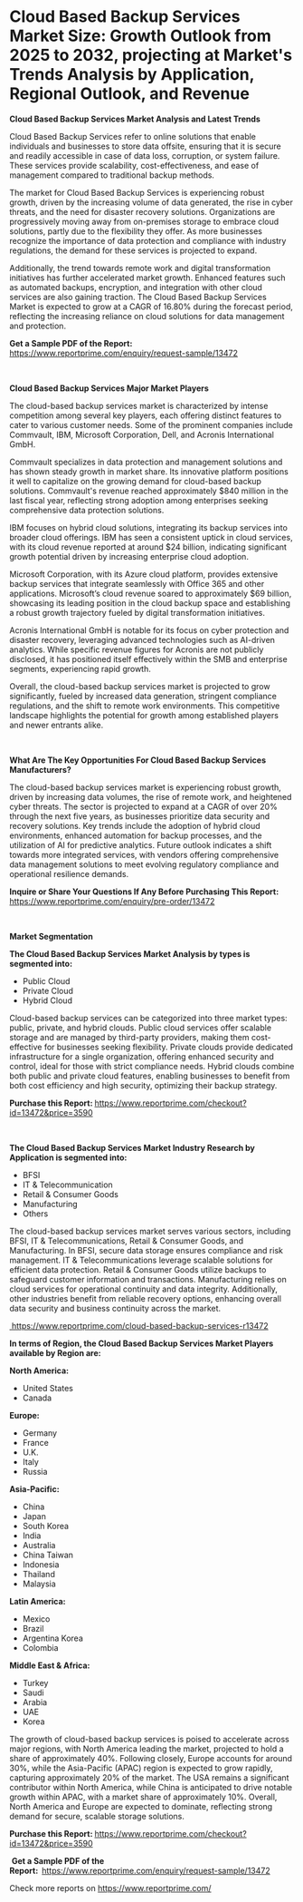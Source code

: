 <p><h1>Cloud Based Backup Services Market Size: Growth Outlook from 2025 to 2032, projecting at Market's Trends Analysis by Application, Regional Outlook, and Revenue</h1></p><p><strong>Cloud Based Backup Services Market Analysis and Latest Trends</strong></p>
<p><p>Cloud Based Backup Services refer to online solutions that enable individuals and businesses to store data offsite, ensuring that it is secure and readily accessible in case of data loss, corruption, or system failure. These services provide scalability, cost-effectiveness, and ease of management compared to traditional backup methods. </p><p>The market for Cloud Based Backup Services is experiencing robust growth, driven by the increasing volume of data generated, the rise in cyber threats, and the need for disaster recovery solutions. Organizations are progressively moving away from on-premises storage to embrace cloud solutions, partly due to the flexibility they offer. As more businesses recognize the importance of data protection and compliance with industry regulations, the demand for these services is projected to expand.</p><p>Additionally, the trend towards remote work and digital transformation initiatives has further accelerated market growth. Enhanced features such as automated backups, encryption, and integration with other cloud services are also gaining traction. The Cloud Based Backup Services Market is expected to grow at a CAGR of 16.80% during the forecast period, reflecting the increasing reliance on cloud solutions for data management and protection.</p></p>
<p><strong>Get a Sample PDF of the Report:&nbsp;</strong> <a href="https://www.reportprime.com/enquiry/request-sample/13472?utm_campaign=2285&utm_medium=2&utm_source=Github&utm_content=ia&utm_term=20032025&utm_id=cloud-based-backup-services">https://www.reportprime.com/enquiry/request-sample/13472</a></p>
<p>&nbsp;</p>
<p><strong>Cloud Based Backup Services Major Market Players</strong></p>
<p><p>The cloud-based backup services market is characterized by intense competition among several key players, each offering distinct features to cater to various customer needs. Some of the prominent companies include Commvault, IBM, Microsoft Corporation, Dell, and Acronis International GmbH.</p><p>Commvault specializes in data protection and management solutions and has shown steady growth in market share. Its innovative platform positions it well to capitalize on the growing demand for cloud-based backup solutions. Commvault's revenue reached approximately $840 million in the last fiscal year, reflecting strong adoption among enterprises seeking comprehensive data protection solutions.</p><p>IBM focuses on hybrid cloud solutions, integrating its backup services into broader cloud offerings. IBM has seen a consistent uptick in cloud services, with its cloud revenue reported at around $24 billion, indicating significant growth potential driven by increasing enterprise cloud adoption.</p><p>Microsoft Corporation, with its Azure cloud platform, provides extensive backup services that integrate seamlessly with Office 365 and other applications. Microsoft’s cloud revenue soared to approximately $69 billion, showcasing its leading position in the cloud backup space and establishing a robust growth trajectory fueled by digital transformation initiatives.</p><p>Acronis International GmbH is notable for its focus on cyber protection and disaster recovery, leveraging advanced technologies such as AI-driven analytics. While specific revenue figures for Acronis are not publicly disclosed, it has positioned itself effectively within the SMB and enterprise segments, experiencing rapid growth.</p><p>Overall, the cloud-based backup services market is projected to grow significantly, fueled by increased data generation, stringent compliance regulations, and the shift to remote work environments. This competitive landscape highlights the potential for growth among established players and newer entrants alike.</p></p>
<p>&nbsp;</p>
<p><strong>What Are The Key Opportunities For Cloud Based Backup Services Manufacturers?</strong></p>
<p><p>The cloud-based backup services market is experiencing robust growth, driven by increasing data volumes, the rise of remote work, and heightened cyber threats. The sector is projected to expand at a CAGR of over 20% through the next five years, as businesses prioritize data security and recovery solutions. Key trends include the adoption of hybrid cloud environments, enhanced automation for backup processes, and the utilization of AI for predictive analytics. Future outlook indicates a shift towards more integrated services, with vendors offering comprehensive data management solutions to meet evolving regulatory compliance and operational resilience demands.</p></p>
<p><strong>Inquire or Share Your Questions If Any Before Purchasing This Report:</strong> <a href="https://www.reportprime.com/enquiry/pre-order/13472?utm_campaign=2285&utm_medium=2&utm_source=Github&utm_content=ia&utm_term=20032025&utm_id=cloud-based-backup-services">https://www.reportprime.com/enquiry/pre-order/13472</a></p>
<p>&nbsp;</p>
<p><strong>Market Segmentation</strong></p>
<p><strong>The Cloud Based Backup Services Market Analysis by types is segmented into:</strong></p>
<p><ul><li>Public Cloud</li><li>Private Cloud</li><li>Hybrid Cloud</li></ul></p>
<p><p>Cloud-based backup services can be categorized into three market types: public, private, and hybrid clouds. Public cloud services offer scalable storage and are managed by third-party providers, making them cost-effective for businesses seeking flexibility. Private clouds provide dedicated infrastructure for a single organization, offering enhanced security and control, ideal for those with strict compliance needs. Hybrid clouds combine both public and private cloud features, enabling businesses to benefit from both cost efficiency and high security, optimizing their backup strategy.</p></p>
<p><strong>Purchase this Report:&nbsp;</strong><a href="https://www.reportprime.com/checkout?id=13472&price=3590&utm_campaign=2285&utm_medium=2&utm_source=Github&utm_content=ia&utm_term=20032025&utm_id=cloud-based-backup-services">https://www.reportprime.com/checkout?id=13472&price=3590</a></p>
<p>&nbsp;</p>
<p><strong>The Cloud Based Backup Services Market Industry Research by Application is segmented into:</strong></p>
<p><ul><li>BFSI</li><li>IT & Telecommunication</li><li>Retail & Consumer Goods</li><li>Manufacturing</li><li>Others</li></ul></p>
<p><p>The cloud-based backup services market serves various sectors, including BFSI, IT & Telecommunications, Retail & Consumer Goods, and Manufacturing. In BFSI, secure data storage ensures compliance and risk management. IT & Telecommunications leverage scalable solutions for efficient data protection. Retail & Consumer Goods utilize backups to safeguard customer information and transactions. Manufacturing relies on cloud services for operational continuity and data integrity. Additionally, other industries benefit from reliable recovery options, enhancing overall data security and business continuity across the market.</p></p>
<p><a href="https://www.reportprime.com/cloud-based-backup-services-r13472?utm_campaign=2285&utm_medium=2&utm_source=Github&utm_content=ia&utm_term=20032025&utm_id=cloud-based-backup-services">&nbsp;https://www.reportprime.com/cloud-based-backup-services-r13472</a></p>
<p><strong>In terms of Region, the Cloud Based Backup Services Market Players available by Region are:</strong></p>
<p>
    <p> <strong> North America: </strong>
        <ul>
            <li>United States</li>
            <li>Canada</li>
        </ul>
        </p> 
    <p> <strong> Europe: </strong>
        <ul>
            <li>Germany</li>
            <li>France</li>
            <li>U.K.</li>
            <li>Italy</li>
            <li>Russia</li>
        </ul>
        </p> 
    <p> <strong> Asia-Pacific: </strong>
        <ul>
            <li>China</li>
            <li>Japan</li>
            <li>South Korea</li>
            <li>India</li>
            <li>Australia</li>
            <li>China Taiwan</li>
            <li>Indonesia</li>
            <li>Thailand</li>
            <li>Malaysia</li>
        </ul>
        </p> 
    <p> <strong> Latin America: </strong>
        <ul>
            <li>Mexico</li>
            <li>Brazil</li>
            <li>Argentina Korea</li>
            <li>Colombia</li>
        </ul>
        </p> 
    <p> <strong> Middle East & Africa: </strong>
        <ul>
            <li>Turkey</li>
            <li>Saudi</li>
            <li>Arabia</li>
            <li>UAE</li>
            <li>Korea</li>
        </ul>
    </p>
    </p>
<p><p>The growth of cloud-based backup services is poised to accelerate across major regions, with North America leading the market, projected to hold a share of approximately 40%. Following closely, Europe accounts for around 30%, while the Asia-Pacific (APAC) region is expected to grow rapidly, capturing approximately 20% of the market. The USA remains a significant contributor within North America, while China is anticipated to drive notable growth within APAC, with a market share of approximately 10%. Overall, North America and Europe are expected to dominate, reflecting strong demand for secure, scalable storage solutions.</p></p>
<p><strong>Purchase this Report: </strong><a href="https://www.reportprime.com/checkout?id=13472&price=3590&utm_campaign=2285&utm_medium=2&utm_source=Github&utm_content=ia&utm_term=20032025&utm_id=cloud-based-backup-services">https://www.reportprime.com/checkout?id=13472&price=3590</a></p>
<p>&nbsp;<strong>Get a Sample PDF of the Report:&nbsp;&nbsp;</strong><a href="https://www.reportprime.com/enquiry/request-sample/13472?utm_campaign=2285&utm_medium=2&utm_source=Github&utm_content=ia&utm_term=20032025&utm_id=cloud-based-backup-services">https://www.reportprime.com/enquiry/request-sample/13472</a></p>
<p><strong></strong></p>
<p>Check more reports on <a href="https://www.reportprime.com/?utm_campaign=2285&utm_medium=2&utm_source=Github&utm_content=ia&utm_term=20032025&utm_id=cloud-based-backup-services">https://www.reportprime.com/</a></p>